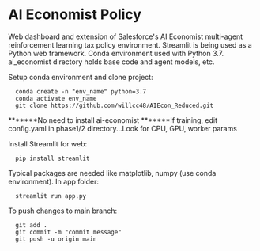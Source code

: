 # AI Economist Policy
Web dashboard and extension of Salesforce's AI Economist multi-agent reinforcement learning tax policy environment. Streamlit is being used as a Python web framework. Conda environment used with Python 3.7. ai_economist directory holds base code and agent models, etc.

Setup conda environment and clone project:

      conda create -n "env_name" python=3.7
      conda activate env_name
      git clone https://github.com/willcc48/AIEcon_Reduced.git

*******No need to install ai-economist
*******If training, edit config.yaml in phase1/2 directory...Look for CPU, GPU, worker params

Install Streamlit for web:

      pip install streamlit

Typical packages are needed like matplotlib, numpy (use conda environment). In app folder:

      streamlit run app.py

To push changes to main branch:

      git add .
      git commit -m "commit message"
      git push -u origin main
